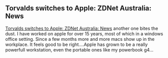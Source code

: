 <article><h2>Torvalds switches to Apple: ZDNet Australia: News</h2><a href="http://www.zdnet.com.au/news/0,39023165,39183867,00.htm">Torvalds switches to Apple: ZDNet Australia: News</a> another one bites the dust. I have worked on apple for over 15 years, most of which in a windows office setting. Since a few months more and more macs show up in the workplace. It feels good to be right....Apple has grown to be a really powerfull workstation, even the portable ones like my powerbook g4...</article>
